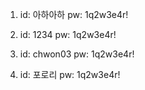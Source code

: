 1. id: 아하아하
   pw: 1q2w3e4r!

2. id: 1234
   pw: 1q2w3e4r!

3. id: chwon03
   pw: 1q2w3e4r!

4. id: 포로리
   pw: 1q2w3e4r!